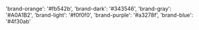 'brand-orange': '#fb542b',
'brand-dark': '#343546',
'brand-gray': '#A0A1B2',
'brand-light': '#f0f0f0',
'brand-purple': '#a3278f',
'brand-blue': '#4f30ab'

